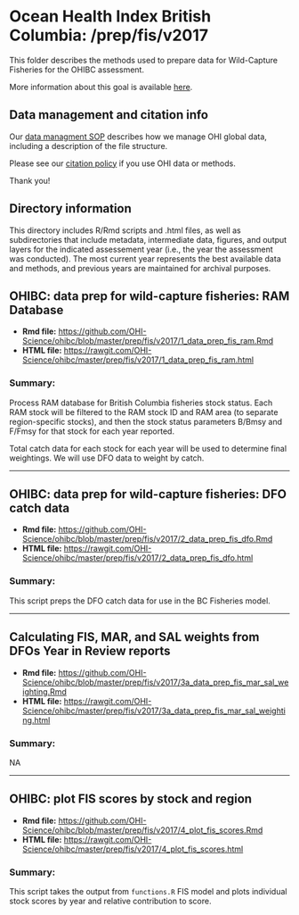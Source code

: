 # Ocean Health Index British Columbia: /prep/fis/v2017

This folder describes the methods used to prepare data for Wild-Capture Fisheries for the OHIBC assessment.

More information about this goal is available [here](http://ohi-science.org/goals/#food-provision).

## Data management and citation info

Our [data managment SOP](https://rawgit.com/OHI-Science/ohiprep/master/src/dataOrganization_SOP.html) describes how we manage OHI global data, including a description of the file structure.

Please see our [citation policy](http://ohi-science.org/citation-policy/) if you use OHI data or methods.

Thank you!

## Directory information

This directory includes R/Rmd scripts and .html files, as well as subdirectories that include metadata, intermediate data, figures, and output layers for the indicated assessement year (i.e., the year the assessment was conducted).  The most current year represents the best available data and methods, and previous years are maintained for archival purposes.

## OHIBC: data prep for wild-capture fisheries: RAM Database

* __Rmd file:__ https://github.com/OHI-Science/ohibc/blob/master/prep/fis/v2017/1_data_prep_fis_ram.Rmd 
* __HTML file:__ https://rawgit.com/OHI-Science/ohibc/master/prep/fis/v2017/1_data_prep_fis_ram.html

### Summary:

Process RAM database for British Columbia fisheries stock status.  Each RAM stock will be filtered to the RAM stock ID and RAM area (to separate region-specific stocks), and then the stock status parameters B/Bmsy and F/Fmsy for that stock for each year reported.

Total catch data for each stock for each year will be used to determine final weightings.  We will use DFO data to weight by catch.

-----

## OHIBC: data prep for wild-capture fisheries: DFO catch data

* __Rmd file:__ https://github.com/OHI-Science/ohibc/blob/master/prep/fis/v2017/2_data_prep_fis_dfo.Rmd 
* __HTML file:__ https://rawgit.com/OHI-Science/ohibc/master/prep/fis/v2017/2_data_prep_fis_dfo.html

### Summary:

This script preps the DFO catch data for use in the BC Fisheries model.

-----

## Calculating FIS, MAR, and SAL weights from DFOs Year in Review reports

* __Rmd file:__ https://github.com/OHI-Science/ohibc/blob/master/prep/fis/v2017/3a_data_prep_fis_mar_sal_weighting.Rmd 
* __HTML file:__ https://rawgit.com/OHI-Science/ohibc/master/prep/fis/v2017/3a_data_prep_fis_mar_sal_weighting.html

### Summary:

NA

-----

## OHIBC: plot FIS scores by stock and region

* __Rmd file:__ https://github.com/OHI-Science/ohibc/blob/master/prep/fis/v2017/4_plot_fis_scores.Rmd 
* __HTML file:__ https://rawgit.com/OHI-Science/ohibc/master/prep/fis/v2017/4_plot_fis_scores.html

### Summary:

This script takes the output from `functions.R` FIS model and plots individual stock scores by year and relative contribution to score.


